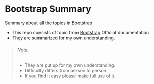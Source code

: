 # Bootstrap Summary
Summary about all the topics in Bootstrap
  - This repo consists of topic from [Bootstrap](https://getbootstrap.com) Official documentation 
  - They are summarized for my own understanding.

> ###### Note:
>  - They are put up for my own understanding.
>  - Difficulty differs from person to person.
>  - If you find it easy please make full use of it.
